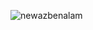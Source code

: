 <p><img align="center" src="https://github-readme-streak-stats.herokuapp.com/?user=newazbenalam&" alt="newazbenalam" /></p>
<!-- 
### Hi there 👋
<p>&nbsp;<img align="center" src="https://github-readme-stats.vercel.app/api?username=newazbenalam&show_icons=true&locale=en" alt="newazbenalam" /></p>
<p><img align="left" src="https://github-readme-stats.vercel.app/api/top-langs?username=newazbenalam&show_icons=true&locale=en&layout=compact" alt="newazbenalam" /></p>
-->

<!--
**newazbenalam/newazbenalam** is a ✨ _special_ ✨ repository because its `README.md` (this file) appears on your GitHub profile.

Here are some ideas to get you started:

- 🔭 I’m currently working on ...
- 🌱 I’m currently learning ...
- 👯 I’m looking to collaborate on ...
- 🤔 I’m looking for help with ...
- 💬 Ask me about ...
- 📫 How to reach me: ...
- 😄 Pronouns: ...
- ⚡ Fun fact: ...
-->
